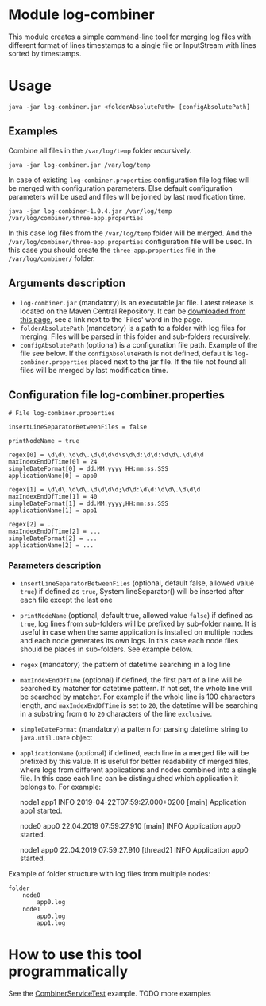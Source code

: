 # Module log-combiner
This module creates a simple command-line tool for merging log files
with different format of lines timestamps to a single file or InputStream
with lines sorted by timestamps.

# Usage
    java -jar log-combiner.jar <folderAbsolutePath> [configAbsolutePath]

## Examples
Combine all files in the `/var/log/temp` folder recursively.

    java -jar log-combiner.jar /var/log/temp
In case of existing `log-combiner.properties` configuration file log files will be
merged with configuration parameters. Else default configuration parameters
will be used and files will be joined by last modification time.

    java -jar log-combiner-1.0.4.jar /var/log/temp /var/log/combiner/three-app.properties
In this case log files from the `/var/log/temp` folder will be merged. And the
`/var/log/combiner/three-app.properties` configuration file will be used. In this case you should create
the `three-app.properties` file in the `/var/log/combiner/` folder.

## Arguments description
* `log-combiner.jar` (mandatory) is an executable jar file. Latest release is located on the Maven Central Repository.
It can be [downloaded from this page](https://mvnrepository.com/artifact/com.credibledoc/log-combiner),
see a link next to the 'Files' word in the page.
* `folderAbsolutePath` (mandatory) is a path to a folder with log files for merging.
Files will be parsed in this folder and sub-folders recursively.
* `configAbsolutePath` (optional) is a configuration file path. Example of the file see below. If the `configAbsolutePath`
is not defined, default is `log-combiner.properties` placed next to the jar file.
If the file not found all files will be merged by last modification time.

## Configuration file log-combiner.properties
    # File log-combiner.properties
    
    insertLineSeparatorBetweenFiles = false
    
    printNodeName = true
    
    regex[0] = \d\d\.\d\d\.\d\d\d\d\s\d\d:\d\d:\d\d\.\d\d\d
    maxIndexEndOfTime[0] = 24
    simpleDateFormat[0] = dd.MM.yyyy HH:mm:ss.SSS
    applicationName[0] = app0
    
    regex[1] = \d\d\.\d\d\.\d\d\d\d;\d\d:\d\d:\d\d\.\d\d\d
    maxIndexEndOfTime[1] = 40
    simpleDateFormat[1] = dd.MM.yyyy;HH:mm:ss.SSS
    applicationName[1] = app1
    
    regex[2] = ...
    maxIndexEndOfTime[2] = ...
    simpleDateFormat[2] = ...
    applicationName[2] = ...

### Parameters description
* `insertLineSeparatorBetweenFiles` (optional, default false, allowed value `true`) if defined as `true`,
System.lineSeparator() will be inserted after each file except the last one
* `printNodeName` (optional, default true, allowed value `false`) if defined as `true`, log lines from sub-folders will be prefixed
by sub-folder name. It is useful in case when the same application is installed on multiple nodes and each node generates
its own logs. In this case each node files should be places in sub-folders. See example below.
* `regex` (mandatory) the pattern of datetime searching in a log line
* `maxIndexEndOfTime` (optional) if defined, the first part of a line will be searched by matcher for datetime pattern.
If not set, the whole line will be searched by matcher. For example if the whole line is 100 characters length,
and `maxIndexEndOfTime` is set to `20`, the datetime will be searching
in a substring from `0` to `20` characters of the line `exclusive`.
* `simpleDateFormat` (mandatory) a pattern for parsing datetime string to `java.util.Date` object
* `applicationName` (optional) if defined, each line in a merged file will be prefixed by this value.
It is useful for better readability of merged files, where logs from different applications and nodes
combined into a single file. In this case each line can be distinguished which application it belongs to.
For example:


     node1 app1 INFO 2019-04-22T07:59:27.000+0200 [main] Application app1 started.
     
     node0 app0 22.04.2019 07:59:27.910 [main] INFO Application app0 started.
     
     node1 app0 22.04.2019 07:59:27.910 [thread2] INFO Application app0 started.

Example of folder structure with log files from multiple nodes:

    folder
        node0
            app0.log
        node1
            app0.log
            app1.log
        
# How to use this tool programmatically
See the [CombinerServiceTest](src/test/java/com/credibledoc/combiner/CombinerServiceTest.java) example.
TODO more examples